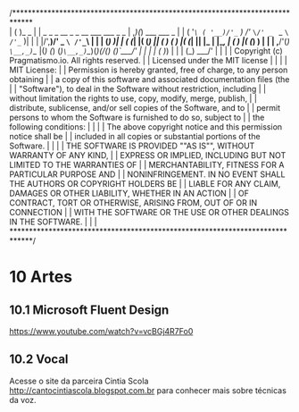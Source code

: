 /*****************************************************************************\
|                                               ( )_  _                       |
|    _ _    _ __   _ _    __    ___ ___     _ _ | ,_)(_)  ___   ___     _     |
|   ( '_`\ ( '__)/'_` ) /'_ `\/' _ ` _ `\ /'_` )| |  | |/',__)/' _ `\ /'_`\   |
|   | (_) )| |  ( (_| |( (_) || ( ) ( ) |( (_| || |_ | |\__, \| ( ) |( (_) )  |
|   | ,__/'(_)  `\__,_)`\__  |(_) (_) (_)`\__,_)`\__)(_)(____/(_) (_)`\___/'  |
|   | |                ( )_) |                                                |
|   (_)                 \___/'                                                |
|                                                                             |
| Copyright (c) Pragmatismo.io. All rights reserved.                          |
| Licensed under the MIT license                                              |
|                                                                             |
| MIT License:                                                                |
| Permission is hereby granted, free of charge, to any person obtaining       |
| a copy of this software and associated documentation files (the             |
| "Software"), to deal in the Software without restriction, including         |
| without limitation the rights to use, copy, modify, merge, publish,         |
| distribute, sublicense, and/or sell copies of the Software, and to          |
| permit persons to whom the Software is furnished to do so, subject to       |
| the following conditions:                                                   |
|                                                                             |
| The above copyright notice and this permission notice shall be              |
| included in all copies or substantial portions of the Software.             |
|                                                                             |
| THE SOFTWARE IS PROVIDED ""AS IS"", WITHOUT WARRANTY OF ANY KIND,           |
| EXPRESS OR IMPLIED, INCLUDING BUT NOT LIMITED TO THE WARRANTIES OF          |
| MERCHANTABILITY, FITNESS FOR A PARTICULAR PURPOSE AND                       |
| NONINFRINGEMENT. IN NO EVENT SHALL THE AUTHORS OR COPYRIGHT HOLDERS BE      |
| LIABLE FOR ANY CLAIM, DAMAGES OR OTHER LIABILITY, WHETHER IN AN ACTION      |
| OF CONTRACT, TORT OR OTHERWISE, ARISING FROM, OUT OF OR IN CONNECTION       |
| WITH THE SOFTWARE OR THE USE OR OTHER DEALINGS IN THE SOFTWARE.             |
|                                                                             |
\*****************************************************************************/

10 Artes
========

10.1 Microsoft Fluent Design
----------------------------

https://www.youtube.com/watch?v=vcBGj4R7Fo0

10.2 Vocal
----------

Acesse o site da parceira Cintia Scola http://cantocintiascola.blogspot.com.br
para conhecer mais sobre técnicas da voz.
